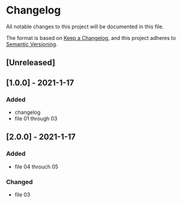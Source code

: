 # Changelog
All notable changes to this project will be documented in this file.

The format is based on [Keep a Changelog](https://keepachangelog.com/en/1.0.0/),
and this project adheres to [Semantic Versioning](https://semver.org/spec/v2.0.0.html).

## [Unreleased]

## [1.0.0] - 2021-1-17
### Added
* changelog
* file 01 through 03
## [2.0.0] - 2021-1-17
### Added
* file 04 throuch 05
### Changed
* file 03
